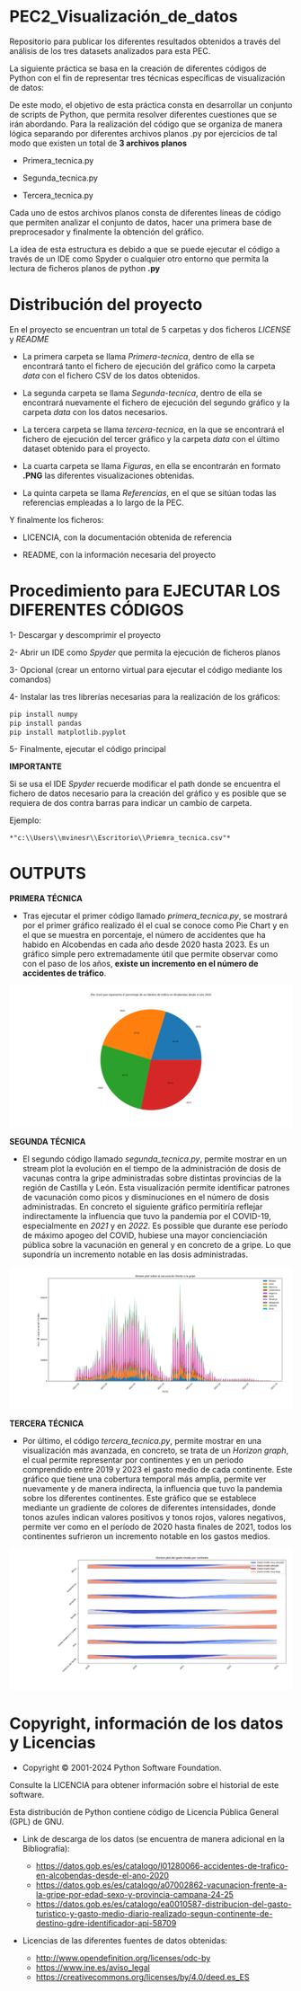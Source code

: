 # PEC2_Visualización_de_datos
Repositorio para publicar los diferentes resultados obtenidos a través del análisis de los tres datasets analizados para esta PEC.

La siguiente práctica se basa en la creación de diferentes códigos de Python con el fin de representar tres técnicas específicas de visualización de datos:

De este modo, el objetivo de esta práctica consta en desarrollar un conjunto de scripts de Python, que permita resolver diferentes cuestiones que se irán abordando. Para la realización
del código que se organiza de manera lógica separando por diferentes archivos planos .py por ejercicios de tal modo que existen un total de **3 archivos planos**

- Primera_tecnica.py

- Segunda_tecnica.py

- Tercera_tecnica.py

Cada uno de estos archivos planos consta de diferentes líneas de código que permiten analizar el conjunto de datos, hacer una primera base de preprocesador y finalmente la obtención del gráfico.

La idea de esta estructura es debido a que se puede ejecutar el código a través de un IDE como Spyder o cualquier otro entorno que permita la lectura de ficheros planos de python **.py**

# Distribución del proyecto

En el proyecto se encuentran un total de 5 carpetas y dos ficheros *LICENSE* y *README*

- La primera carpeta se llama *Primera-tecnica*, dentro de ella se encontrará tanto el fichero de ejecución del gráfico como la carpeta *data* con el fichero CSV de los datos obtenidos.

- La segunda carpeta se llama *Segunda-tecnica*, dentro de ella se encontrará nuevamente el fichero de ejecución del segundo gráfico y la carpeta *data* con los datos necesarios.

- La tercera carpeta se llama *tercera-tecnica*, en la que se encontrará el fichero de ejecución del tercer gráfico y la carpeta *data* con el último dataset obtenido para el proyecto.

- La cuarta carpeta se llama *Figuras*, en ella se encontrarán en formato **.PNG** las diferentes visualizaciones obtenidas.

-  La quinta carpeta se llama *Referencias*, en el que se sitúan todas las referencias empleadas a lo largo de la PEC.

Y finalmente los ficheros:

- LICENCIA, con la documentación obtenida de referencia

- README, con la información necesaria del proyecto

# Procedimiento para EJECUTAR LOS DIFERENTES CÓDIGOS

1- Descargar y descomprimir el proyecto

2- Abrir un IDE como *Spyder* que permita la ejecución de ficheros planos

3- Opcional (crear un entorno virtual para ejecutar el código mediante los comandos)

4- Instalar las tres librerías necesarias para la realización de los gráficos:

	pip install numpy
 	pip install pandas
  	pip install matplotlib.pyplot

5- Finalmente, ejecutar el código principal

**IMPORTANTE**

Si se usa el IDE *Spyder* recuerde modificar el path donde se encuentra el fichero de datos necesario para la creación del gráfico y es posible que se requiera de dos contra barras para indicar un cambio de carpeta.
						
Ejemplo:

	*"c:\\Users\\mvinesr\\Escritorio\\Priemra_tecnica.csv"*


# OUTPUTS
**PRIMERA TÉCNICA**

- Tras ejecutar el primer código llamado *primera_tecnica.py*, se mostrará por el primer gráfico realizado él el cual se conoce como Pie Chart y en el que se muestra en porcentaje, el número de accidentes que ha habido en Alcobendas en cada año desde 2020 hasta 2023. Es un gráfico simple pero extremadamente útil que permite observar como con el paso de los años, **existe un incremento en el número de accidentes de tráfico**.


![Primera técnica de visualización. **Pie Chart**](Figuras/Pie_chart.png)

**SEGUNDA TÉCNICA**

- El segundo código llamado *segunda_tecnica.py*, permite mostrar en un stream plot la evolución en el tiempo de la administración de dosis de vacunas contra la gripe administradas sobre distintas provincias de la región de Castilla y León. Esta visualización permite identificar patrones de vacunación como picos y disminuciones en el número de dosis administradas. En concreto el siguiente gráfico permitiría reflejar indirectamente la influencia que tuvo la pandemia por el COVID-19, especialmente en *2021* y en *2022*. Es possible que durante ese período de máximo apogeo del COVID, hubiese una mayor concienciación pública sobre la vacunación en general y en concreto de a gripe. Lo que supondría un incremento notable en las dosis administradas.


![Segunda técnica de visualización. **Pie CHart**](Figuras/Stream_plot.png)

**TERCERA TÉCNICA**

- Por último, el código *tercera_tecnica.py*, permite mostrar en una visualización más avanzada, en concreto, se trata de un *Horizon graph*, el cual permite representar por continentes y en un periodo comprendido entre 2019 y 2023 el gasto medio de cada continente. Este gráfico que tiene una cobertura temporal más amplia, permite ver nuevamente y de manera indirecta, la influencia que tuvo la pandemia sobre los diferentes continentes. Este gráfico que se establece mediante un gradiente de colores de diferentes intensidades, donde tonos azules indican valores positivos y tonos rojos, valores negativos, permite ver como en el período de 2020 hasta finales de 2021, todos los continentes sufrieron un incremento notable en los gastos medios.

![Tercera técnica de visualización. **Pie CHart**](Figuras/Horizon_plot.png)


# Copyright, información de los datos y Licencias

- Copyright © 2001-2024 Python Software Foundation.

Consulte la LICENCIA para obtener información sobre el historial de este software.

Esta distribución de Python contiene código de Licencia Pública General (GPL) de GNU.

- Link de descarga de los datos (se encuentra de manera adicional en la Bibliografía):
  	- https://datos.gob.es/es/catalogo/l01280066-accidentes-de-trafico-en-alcobendas-desde-el-ano-2020
  	- https://datos.gob.es/es/catalogo/a07002862-vacunacion-frente-a-la-gripe-por-edad-sexo-y-provincia-campana-24-25
  	- https://datos.gob.es/es/catalogo/ea0010587-distribucion-del-gasto-turistico-y-gasto-medio-diario-realizado-segun-continente-de-destino-gdre-identificador-api-58709

- Licencias de las diferentes fuentes de datos obtenidas:

  	- http://www.opendefinition.org/licenses/odc-by
  	- https://www.ine.es/aviso_legal
  	- https://creativecommons.org/licenses/by/4.0/deed.es_ES
	
		 
		 
		 

